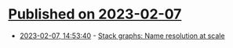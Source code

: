 # [Published on 2023-02-07](index.md)

* [2023-02-07, 14:53:40](https://lobste.rs/s/vyb9rm/stack_graphs_name_resolution_at_scale) - [Stack graphs: Name resolution at scale](https://dcreager.net/publications/016-stack-graphs/stack-graphs.pdf)
